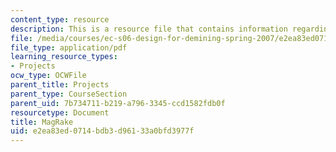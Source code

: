```yaml
---
content_type: resource
description: This is a resource file that contains information regarding magrake.
file: /media/courses/ec-s06-design-for-demining-spring-2007/e2ea83ed0714bdb3d96133a0bfd3977f_MITEC_S06S07_mag_rake.pdf
file_type: application/pdf
learning_resource_types:
- Projects
ocw_type: OCWFile
parent_title: Projects
parent_type: CourseSection
parent_uid: 7b734711-b219-a796-3345-ccd1582fdb0f
resourcetype: Document
title: MagRake
uid: e2ea83ed-0714-bdb3-d961-33a0bfd3977f
---
```


